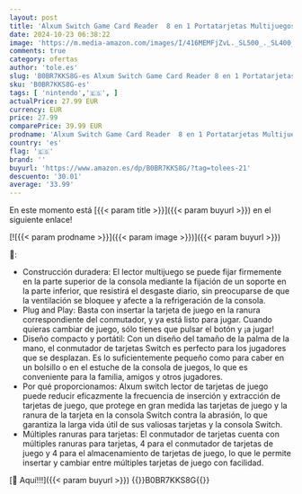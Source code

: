 ```yaml
---
layout: post
title: 'Alxum Switch Game Card Reader  8 en 1 Portatarjetas Multijuegos Compatible para Nintendo con 4 Gaming Card Switcher y 4 para Almacenamiento'
date: 2024-10-23 06:38:22
image: 'https://m.media-amazon.com/images/I/416MEMFjZvL._SL500_._SL400_.jpg'
comments: true
category: ofertas
author: 'tole.es'
slug: 'B0BR7KKS8G-es Alxum Switch Game Card Reader 8 en 1 Portatarjetas...'
sku: 'B0BR7KKS8G-es'
tags: [ 'nintendo','🇪🇸', ]
actualPrice: 27.99 EUR
currency: EUR
price: 27.99
comparePrice: 39.99 EUR
prodname: 'Alxum Switch Game Card Reader  8 en 1 Portatarjetas Multijuegos Compatible para Nintendo con 4 Gaming Card Switcher y 4 para Almacenamiento'
country: 'es'
flag: '🇪🇸'
brand: ''
buyurl: 'https://www.amazon.es/dp/B0BR7KKS8G/?tag=tolees-21'
descuento: '30.01'
average: '33.99'
---
```


En este momento está [{{< param title >}}]({{< param buyurl >}}) en el siguiente enlace!

[![{{< param prodname >}}]({{< param image >}})]({{< param buyurl >}})

🔎:

- Construcción duradera: El lector multijuego se puede fijar firmemente en la parte superior de la consola mediante la fijación de un soporte en la parte inferior, que resistirá el desgaste diario, sin preocuparse de que la ventilación se bloquee y afecte a la refrigeración de la consola.
- Plug and Play: Basta con insertar la tarjeta de juego en la ranura correspondiente del conmutador, y ya está listo para jugar. Cuando quieras cambiar de juego, sólo tienes que pulsar el botón y ¡a jugar!
- Diseño compacto y portátil: Con un diseño del tamaño de la palma de la mano, el conmutador de tarjetas Switch es perfecto para los jugadores que se desplazan. Es lo suficientemente pequeño como para caber en un bolsillo o en el estuche de la consola de juegos, lo que es conveniente para la familia, amigos y otros jugadores.
- Por qué proporcionamos: Alxum switch lector de tarjetas de juego puede reducir eficazmente la frecuencia de inserción y extracción de tarjetas de juego, que protege en gran medida las tarjetas de juego y la ranura de la tarjeta en la consola Switch contra la abrasión, lo que garantiza la larga vida útil de sus valiosas tarjetas y la consola Switch.
- Múltiples ranuras para tarjetas: El conmutador de tarjetas cuenta con múltiples ranuras para tarjetas, 4 para el conmutador de tarjetas de juego y 4 para el almacenamiento de tarjetas de juego, lo que le permite insertar y cambiar entre múltiples tarjetas de juego con facilidad.

[🛒 Aquí!!!]({{< param buyurl >}})
{{<world>}}B0BR7KKS8G{{</world>}}
